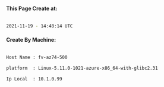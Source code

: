 
   
#### This Page Create at:

```bash

2021-11-19 - 14:48:14 UTC

```

#### Create By Machine:

```bash

Host Name : fv-az74-500

platform  : Linux-5.11.0-1021-azure-x86_64-with-glibc2.31

Ip Local  : 10.1.0.99

```

